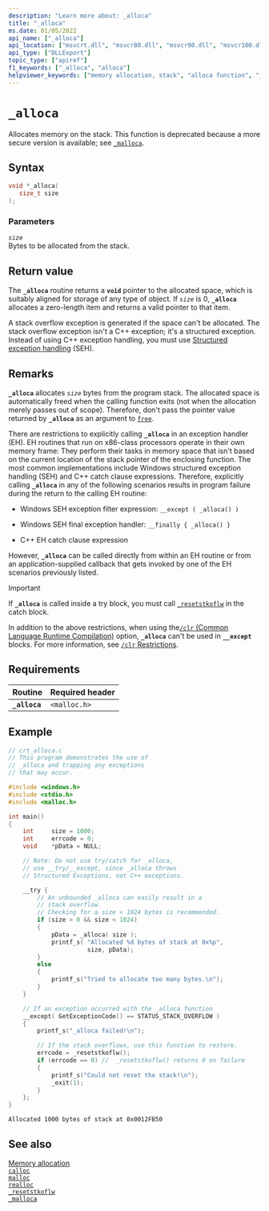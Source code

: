 ```yaml
---
description: "Learn more about: _alloca"
title: "_alloca"
ms.date: 01/05/2022
api_name: ["_alloca"]
api_location: ["msvcrt.dll", "msvcr80.dll", "msvcr90.dll", "msvcr100.dll", "msvcr100_clr0400.dll", "msvcr110.dll", "msvcr110_clr0400.dll", "msvcr120.dll", "msvcr120_clr0400.dll", "ucrtbase.dll"]
api_type: ["DLLExport"]
topic_type: ["apiref"]
f1_keywords: ["_alloca", "alloca"]
helpviewer_keywords: ["memory allocation, stack", "alloca function", "_alloca function"]
---
```

# `_alloca`

Allocates memory on the stack. This function is deprecated because a more secure version is available; see [`_malloca`](malloca.md).

## Syntax

```C
void *_alloca(
   size_t size
);
```

### Parameters

*`size`*\
Bytes to be allocated from the stack.

## Return value

The **`_alloca`** routine returns a **`void`** pointer to the allocated space, which is suitably aligned for storage of any type of object. If *`size`* is 0, **`_alloca`** allocates a zero-length item and returns a valid pointer to that item.

A stack overflow exception is generated if the space can't be allocated. The stack overflow exception isn't a C++ exception; it's a structured exception. Instead of using C++ exception handling, you must use [Structured exception handling](../../cpp/structured-exception-handling-c-cpp.md) (SEH).

## Remarks

**`_alloca`** allocates *`size`* bytes from the program stack. The allocated space is automatically freed when the calling function exits (not when the allocation merely passes out of scope). Therefore, don't pass the pointer value returned by **`_alloca`** as an argument to [`free`](free.md).

There are restrictions to explicitly calling **`_alloca`** in an exception handler (EH). EH routines that run on x86-class processors operate in their own memory frame: They perform their tasks in memory space that isn't based on the current location of the stack pointer of the enclosing function. The most common implementations include Windows structured exception handling (SEH) and C++ catch clause expressions. Therefore, explicitly calling **`_alloca`** in any of the following scenarios results in program failure during the return to the calling EH routine:

- Windows SEH exception filter expression: `__except ( _alloca() )`

- Windows SEH final exception handler: `__finally { _alloca() }`

- C++ EH catch clause expression

However, **`_alloca`** can be called directly from within an EH routine or from an application-supplied callback that gets invoked by one of the EH scenarios previously listed.

> [!IMPORTANT]
> If **`_alloca`** is called inside a try block, you must call [`_resetstkoflw`](resetstkoflw.md) in the catch block.

In addition to the above restrictions, when using the[`/clr` (Common Language Runtime Compilation)](../../build/reference/clr-common-language-runtime-compilation.md) option, **`_alloca`** can't be used in **`__except`** blocks. For more information, see [`/clr` Restrictions](../../build/reference/clr-restrictions.md).

## Requirements

|Routine|Required header|
|-------------|---------------------|
|**`_alloca`**|`<malloc.h>`|

## Example

```C
// crt_alloca.c
// This program demonstrates the use of
// _alloca and trapping any exceptions
// that may occur.

#include <windows.h>
#include <stdio.h>
#include <malloc.h>

int main()
{
    int     size = 1000;
    int     errcode = 0;
    void    *pData = NULL;

    // Note: Do not use try/catch for _alloca,
    // use __try/__except, since _alloca throws
    // Structured Exceptions, not C++ exceptions.

    __try {
        // An unbounded _alloca can easily result in a
        // stack overflow.
        // Checking for a size < 1024 bytes is recommended.
        if (size > 0 && size < 1024)
        {
            pData = _alloca( size );
            printf_s( "Allocated %d bytes of stack at 0x%p",
                      size, pData);
        }
        else
        {
            printf_s("Tried to allocate too many bytes.\n");
        }
    }

    // If an exception occurred with the _alloca function
    __except( GetExceptionCode() == STATUS_STACK_OVERFLOW )
    {
        printf_s("_alloca failed!\n");

        // If the stack overflows, use this function to restore.
        errcode = _resetstkoflw();
        if (errcode == 0) //  _resetstkoflw() returns 0 on failure
        {
            printf_s("Could not reset the stack!\n");
            _exit(1);
        }
    };
}
```

```Output
Allocated 1000 bytes of stack at 0x0012FB50
```

## See also

[Memory allocation](../memory-allocation.md)\
[`calloc`](calloc.md)\
[`malloc`](malloc.md)\
[`realloc`](realloc.md)\
[`_resetstkoflw`](resetstkoflw.md)\
[`_malloca`](malloca.md)
